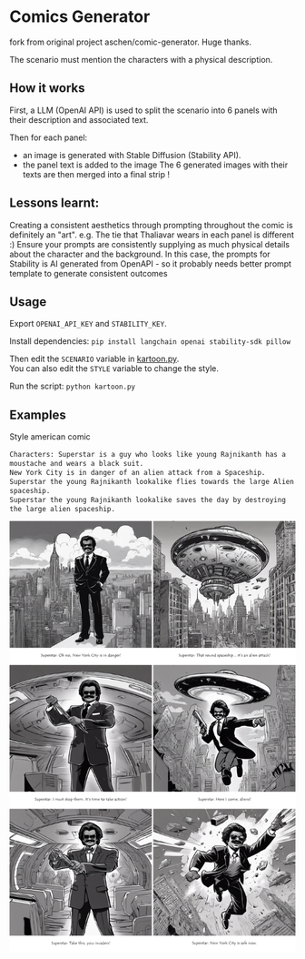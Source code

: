 # Comics Generator

fork from original project aschen/comic-generator. Huge thanks.

The scenario must mention the characters with a physical description.

## How it works
First, a LLM (OpenAI API) is used to split the scenario into 6 panels with their description and associated text.

Then for each panel:
 - an image is generated with Stable Diffusion (Stability API).
 - the panel text is added to the image
The 6 generated images with their texts are then merged into a final strip !

## Lessons learnt:
Creating a consistent aesthetics through prompting throughout the comic is definitely an "art". 
e.g. The tie that Thaliavar wears in each panel is different :)
Ensure your prompts are consistently supplying as much physical details about the character and the background.
In this case, the prompts for Stability is AI generated from OpenAPI - so it probably needs better prompt template to generate consistent outcomes  

## Usage

Export `OPENAI_API_KEY` and `STABILITY_KEY`.

Install dependencies: `pip install langchain openai stability-sdk pillow`

Then edit the `SCENARIO` variable in [kartoon.py](kartoon.py).  
You can also edit the `STYLE` variable to change the style.  

Run the script: `python kartoon.py`

## Examples


Style american comic

```
Characters: Superstar is a guy who looks like young Rajnikanth has a moustache and wears a black suit.
New York City is in danger of an alien attack from a Spaceship. 
Superstar the young Rajnikanth lookalike flies towards the large Alien spaceship.
Superstar the young Rajnikanth lookalike saves the day by destroying the large alien spaceship.
```

![strip-american.png](output/strip.png)

